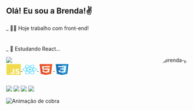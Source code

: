 ## Olá! Eu sou a Brenda!✌

_ 🤸‍♀️ Hoje trabalho com front-end!
#
 _ 🌱 Estudando React...
 
<img align="right" alt="Brenda-pic" height="150" style="border-radius:50px;" src="https://media.discordapp.net/attachments/1011791850144809011/1047875345300344863/Design_sem_nome.gif?width=427&height=427">

<div>
<a href="https://github.com/Brenda-sanDev">
  <img height="180em" src="https://github-readme-stats.vercel.app/api?username=Brenda-sanDev&show_icons=true&theme=dracula&include_all_commits=true&count_private=true"/>
</div>
<div>
  <img align="center" alt="Brenda-Js" height="30" width="40" src="https://raw.githubusercontent.com/devicons/devicon/master/icons/javascript/javascript-plain.svg">
  <img align="center" alt="Brenda-React" height="30" width="40" src="https://raw.githubusercontent.com/devicons/devicon/master/icons/react/react-original.svg">
  <img align="center" alt="Brenda-HTML" height="30" width="40" src="https://raw.githubusercontent.com/devicons/devicon/master/icons/html5/html5-original.svg">
  <img align="center" alt="Brenda-CSS" height="30" width="40" src="https://raw.githubusercontent.com/devicons/devicon/master/icons/css3/css3-original.svg">
</div>

##

<div>
   <a href="https://discord.com/channels/@me" target="_blank"><img src="https://img.shields.io/badge/Discord-7289DA?style=for-the-badge&logo=discord&logoColor=white"      target="_blank"></a>
   <a href = "mailto:brendamartins_1@outlook.com"><img src="https://img.shields.io/badge/-Gmail-%23333?style=for-the-badge&logo=gmail&logoColor=white"             target="_blank"></a>
   <a href="https://www.linkedin.com/in/brenda-santos-b55a40249/" target="_blank"><img src="https://img.shields.io/badge/-LinkedIn-%230077B5?style=for-the-badge&logo=linkedin&logoColor=white" target="_blank"></a> 
  <a href="https://www.tiktok.com/@brenda.js16" target="_blank"><img src="https://img.shields.io/badge/TikTok-000000?style=for-the-badge&logo=tiktok&logoColor=white" target="_blank"></a> 
  
  ![Animação de cobra](https://github.com/Brenda-sanDev/Brenda-sanDev/blob/output/github-contribution-grid-snake.svg)
  
</div>

